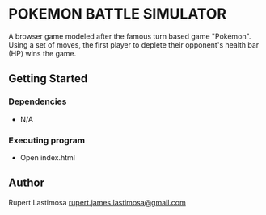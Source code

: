 # POKEMON BATTLE SIMULATOR
A browser game modeled after the famous turn based game "Pokémon". Using a set of moves, the first player to deplete their opponent's health bar (HP) wins the game.

## Getting Started

### Dependencies

* N/A

### Executing program

* Open index.html

## Author

Rupert Lastimosa rupert.james.lastimosa@gmail.com
